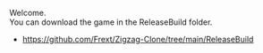 Welcome.\
You can download the game in the ReleaseBuild folder.

- https://github.com/Frext/Zigzag-Clone/tree/main/ReleaseBuild
